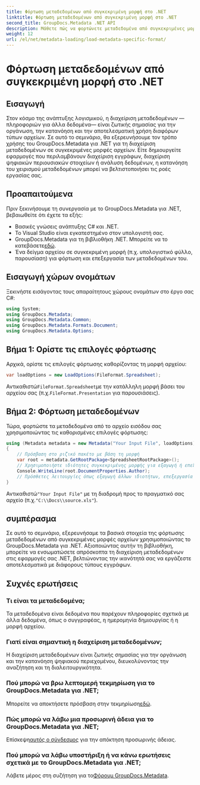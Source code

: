 ```yaml
---
title: Φόρτωση μεταδεδομένων από συγκεκριμένη μορφή στο .NET
linktitle: Φόρτωση μεταδεδομένων από συγκεκριμένη μορφή στο .NET
second_title: GroupDocs.Metadata .NET API
description: Μάθετε πώς να φορτώνετε μεταδεδομένα από συγκεκριμένες μορφές αρχείων χρησιμοποιώντας το GroupDocs.Metadata για .NET σε αυτό το περιεκτικό σεμινάριο.
weight: 12
url: /el/net/metadata-loading/load-metadata-specific-format/
---
```


# Φόρτωση μεταδεδομένων από συγκεκριμένη μορφή στο .NET

## Εισαγωγή
Στον κόσμο της ανάπτυξης λογισμικού, η διαχείριση μεταδεδομένων —πληροφοριών για άλλα δεδομένα— είναι ζωτικής σημασίας για την οργάνωση, την κατανόηση και την αποτελεσματική χρήση διαφόρων τύπων αρχείων. Σε αυτό το σεμινάριο, θα εξερευνήσουμε τον τρόπο χρήσης του GroupDocs.Metadata για .NET για τη διαχείριση μεταδεδομένων σε συγκεκριμένες μορφές αρχείων. Είτε δημιουργείτε εφαρμογές που περιλαμβάνουν διαχείριση εγγράφων, διαχείριση ψηφιακών περιουσιακών στοιχείων ή ανάλυση δεδομένων, η κατανόηση του χειρισμού μεταδεδομένων μπορεί να βελτιστοποιήσει τις ροές εργασίας σας.
## Προαπαιτούμενα
Πριν ξεκινήσουμε τη συνεργασία με το GroupDocs.Metadata για .NET, βεβαιωθείτε ότι έχετε τα εξής:
- Βασικές γνώσεις ανάπτυξης C# και .NET.
- Το Visual Studio είναι εγκατεστημένο στον υπολογιστή σας.
-  GroupDocs.Metadata για τη βιβλιοθήκη .NET. Μπορείτε να το κατεβάσετε[εδώ](https://releases.groupdocs.com/metadata/net/).
- Ένα δείγμα αρχείου σε συγκεκριμένη μορφή (π.χ. υπολογιστικό φύλλο, παρουσίαση) για φόρτωση και επεξεργασία των μεταδεδομένων του.

## Εισαγωγή χώρων ονομάτων
Ξεκινήστε εισάγοντας τους απαραίτητους χώρους ονομάτων στο έργο σας C#:
```csharp
using System;
using GroupDocs.Metadata;
using GroupDocs.Metadata.Common;
using GroupDocs.Metadata.Formats.Document;
using GroupDocs.Metadata.Options;
```

## Βήμα 1: Ορίστε τις επιλογές φόρτωσης
Αρχικά, ορίστε τις επιλογές φόρτωσης καθορίζοντας τη μορφή αρχείου:
```csharp
var loadOptions = new LoadOptions(FileFormat.Spreadsheet);
```
 Αντικαθιστώ`FileFormat.Spreadsheet`με την κατάλληλη μορφή βάσει του αρχείου σας (π.χ.`FileFormat.Presentation` για παρουσιάσεις).
## Βήμα 2: Φόρτωση μεταδεδομένων
Τώρα, φορτώστε τα μεταδεδομένα από το αρχείο εισόδου σας χρησιμοποιώντας τις καθορισμένες επιλογές φόρτωσης:
```csharp
using (Metadata metadata = new Metadata("Your Input File", loadOptions))
{
    // Πρόσβαση στο ριζικό πακέτο με βάση τη μορφή
    var root = metadata.GetRootPackage<SpreadsheetRootPackage>();
    // Χρησιμοποιήστε ιδιότητες συγκεκριμένης μορφής για εξαγωγή ή επεξεργασία μεταδεδομένων
    Console.WriteLine(root.DocumentProperties.Author);
    // Πρόσθετες λειτουργίες όπως εξαγωγή άλλων ιδιοτήτων, επεξεργασία μεταδεδομένων κ.λπ.
}
```
 Αντικαθιστώ`"Your Input File"` με τη διαδρομή προς το πραγματικό σας αρχείο (π.χ.`"C:\\Docs\\source.xls"`).

## συμπέρασμα
Σε αυτό το σεμινάριο, εξερευνήσαμε τα βασικά στοιχεία της φόρτωσης μεταδεδομένων από συγκεκριμένες μορφές αρχείων χρησιμοποιώντας το GroupDocs.Metadata για .NET. Αξιοποιώντας αυτήν τη βιβλιοθήκη, μπορείτε να ενσωματώσετε απρόσκοπτα τη διαχείριση μεταδεδομένων στις εφαρμογές σας .NET, βελτιώνοντας την ικανότητά σας να εργάζεστε αποτελεσματικά με διάφορους τύπους εγγράφων.

## Συχνές ερωτήσεις
### Τι είναι τα μεταδεδομένα;
Τα μεταδεδομένα είναι δεδομένα που παρέχουν πληροφορίες σχετικά με άλλα δεδομένα, όπως ο συγγραφέας, η ημερομηνία δημιουργίας ή η μορφή αρχείου.
### Γιατί είναι σημαντική η διαχείριση μεταδεδομένων;
Η διαχείριση μεταδεδομένων είναι ζωτικής σημασίας για την οργάνωση και την κατανόηση ψηφιακού περιεχομένου, διευκολύνοντας την αναζήτηση και τη διαλειτουργικότητα.
### Πού μπορώ να βρω λεπτομερή τεκμηρίωση για το GroupDocs.Metadata για .NET;
 Μπορείτε να αποκτήσετε πρόσβαση στην τεκμηρίωση[εδώ](https://tutorials.groupdocs.com/metadata/net/).
### Πώς μπορώ να λάβω μια προσωρινή άδεια για το GroupDocs.Metadata για .NET;
 Επίσκεψη[αυτός ο σύνδεσμος](https://purchase.groupdocs.com/temporary-license/) για την απόκτηση προσωρινής άδειας.
### Πού μπορώ να λάβω υποστήριξη ή να κάνω ερωτήσεις σχετικά με το GroupDocs.Metadata για .NET;
 Λάβετε μέρος στη συζήτηση για το[Φόρουμ GroupDocs.Metadata](https://forum.groupdocs.com/c/metadata/14).